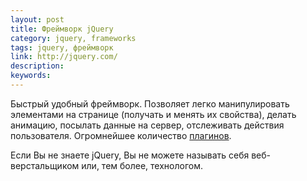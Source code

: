 ```yaml
---
layout: post
title: Фреймворк jQuery
category: jquery, frameworks
tags: jquery, фреймворк
link: http://jquery.com/
description:
keywords:
---
```


<p>Быстрый удобный фреймворк. Позволяет легко манипулировать элементами на странице (получать и менять их свойства), делать анимацию, посылать данные на сервер, отслеживать действия пользователя. Огромнейшее количество <a href="/search/%D0%BF%D0%BB%D0%B0%D0%B3%D0%B8%D0%BD%D1%8B+jquery">плагинов</a>.</p>
<p>Если Вы не знаете jQuery, Вы не можете называть себя веб-верстальщиком или, тем более, технологом.</p>

